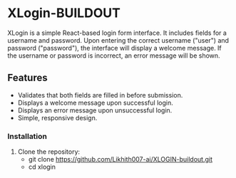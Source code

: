 # XLogin-BUILDOUT

XLogin is a simple React-based login form interface. It includes fields for a username and password. Upon entering the correct username ("user") and password ("password"), the interface will display a welcome message. If the username or password is incorrect, an error message will be shown.

## Features

- Validates that both fields are filled in before submission.
- Displays a welcome message upon successful login.
- Displays an error message upon unsuccessful login.
- Simple, responsive design.


### Installation

1. Clone the repository:
   - git clone https://github.com/Likhith007-ai/XLOGIN-buildout.git
   - cd xlogin
